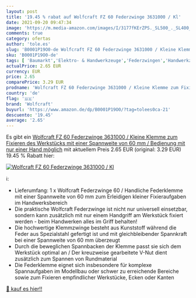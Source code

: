 ```yaml
---
layout: post
title: '19.45 % rabat auf Wolfcraft FZ 60 Federzwinge 3631000 / Kl'
date: 2021-09-20 09:47:34
image: 'https://m.media-amazon.com/images/I/3177fKErZPS._SL500_._SL400_.jpg'
comments: true
category: ofertas
author: 'tole.es'
slug: 'B0001P19O0-de Wolfcraft FZ 60 Federzwinge 3631000 / Kleine Klemme zum...'
sku: 'B0001P19O0-de'
tags: [ 'Baumarkt','Elektro- & Handwerkzeuge','Federzwingen','Handwerkzeuge','Zwingen, Klemmen & Spanner','wolfcraft', ]
actualPrice: 2.65 EUR
currency: EUR
price: 2.65
comparePrice: 3.29 EUR
prodname: 'Wolfcraft FZ 60 Federzwinge 3631000 / Kleine Klemme zum Fixieren des Werkstücks mit einer Spannweite von 60 mm / Bedienung mit nur einer Hand möglich'
country: 'de'
flag: '🇩🇪'
brand: 'Wolfcraft'
buyurl: 'https://www.amazon.de/dp/B0001P19O0/?tag=tolees0ca-21'
descuento: '19.45'
average: '2.65'
---
```


Es gibt ein [Wolfcraft FZ 60 Federzwinge 3631000 / Kleine Klemme zum Fixieren des Werkstücks mit einer Spannweite von 60 mm / Bedienung mit nur einer Hand möglich](https://www.amazon.de/dp/B0001P19O0/?tag=tolees0ca-21) mit aktuellem Preis 2.65 EUR (original: 3.29 EUR) 19.45 % Rabatt hier:

[![Wolfcraft FZ 60 Federzwinge 3631000 / Kl](https://m.media-amazon.com/images/I/3177fKErZPS._SL500_._SL400_.jpg)](https://www.amazon.de/dp/B0001P19O0/?tag=tolees0ca-21)

ℹ️:

- Lieferumfang: 1 x Wolfcraft Federzwinge 60 / Handliche Federklemme mit einer Spannweite von 60 mm zum Erleidigen kleiner Fixieraufgaben im Handwerksbereich
- Die praktische Wolfcraft Federzwinge ist nicht nur universell einsetzbar, sondern kann zusätzlich mit nur einem Handgriff am Werkstück fixiert werden - beim Handwerken alles im Griff behalten!
- Die hochwertige Klemmzwinge besteht aus Kunststoff während die Feder aus Spezialstahl gefertigt ist und mit gleichbleibender Spannkraft bei einer Spannweite von 60 mm überzeugt
- Durch die beweglichen Spannbacken der Klemme passt sie sich dem Werkstück optimal an / Der kreuzweise gearbeitete V-Nut dient zusätzlich zum Spannen von Rundmaterial
- Die Federklemme eignet sich insbesondere für komplexe Spannaufgaben im Modellbau oder schwer zu erreichende Bereiche sowie zum Fixieren empfindlicher Werkstücke, Ecken oder Kanten

[🛒 kauf es hier!!](https://www.amazon.de/dp/B0001P19O0/?tag=tolees0ca-21)
